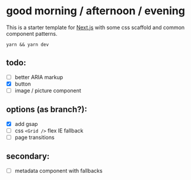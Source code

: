 # good morning / afternoon / evening

This is a starter template for [Next.js](https://nextjs.org/) with some css scaffold and common component patterns. 

`yarn && yarn dev`

## todo:
- [ ] better ARIA markup
- [x] button
- [ ] image / picture component

## options (as branch?):
- [x] add gsap
- [ ] css `<Grid />` flex IE fallback
- [ ] page transitions

## secondary:
- [ ] metadata component with fallbacks
